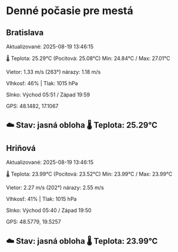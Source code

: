 ﻿# Denné počasie pre mestá

## Bratislava
Aktualizované: 2025-08-19 13:46:15

🌡️ Teplota: 25.29°C 
(Pocitová: 25.08°C)
Min: 24.84°C / Max: 27.01°C

Vietor: 1.33 m/s    (263°) 
nárazy: 1.18 m/s

Vlhkosť: 46% | Tlak: 1015 hPa

Slnko: Východ 05:51 / Západ 19:59

GPS: 48.1482, 17.1067

☁️ Stav: jasná obloha        🌡️ Teplota: 25.29°C
---

## Hriňová
Aktualizované: 2025-08-19 13:46:15

🌡️ Teplota: 23.99°C 
(Pocitová: 23.52°C)
Min: 23.99°C / Max: 23.99°C

Vietor: 2.27 m/s (202°)
nárazy: 2.55 m/s

Vlhkosť: 41% | Tlak: 1015 hPa

Slnko: Východ 05:40 / Západ 19:50

GPS: 48.5779, 19.5257

☁️ Stav: jasná obloha        🌡️ Teplota: 23.99°C
---
